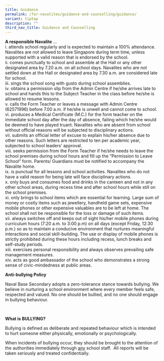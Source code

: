 ```yaml
---
title: Guidance
permalink: /for-navalites/guidance-and-counselling/guidance/
variant: tiptap
description: ""
third_nav_title: Guidance and Counselling
---
```

<p><strong>A responsible Navalite</strong> …
<br>i. attends school regularly and is expected to maintain a 100% attendance.
Navalites are not allowed to leave Singapore during term time, unless supported
with a valid reason that is endorsed by the school.
<br>ii. comes punctually to school and assemble at the Hall or any other designated
area by 7.20 a.m. on all school days. Navalites who are not settled down
at the Hall or designated area by 7.30 a.m. are considered late for school.
<br>iii. sings the school song with gusto during school assemblies.
<br>iv. obtains a permission slip from the Admin Centre if he/she arrives
late to school and hands this to the Subject Teacher in the class before
he/she is allowed to resume lessons.
<br>v. calls the Form Teacher or leaves a message with Admin Centre (62571996)
before 7.00 a.m. if he/she is unwell and cannot come to school.
<br>vi. produces a Medical Certificate (M.C.) for the form teacher on the
immediate school day after the day of absence, failing which he/she would
be deemed to have played truant. Navalites who are absent from school without
official reasons will be subjected to disciplinary actions.
<br>vii. submits an official letter of excuse to explain his/her absence due
to other reasons. Such letters are restricted to ten per academic year,
subjected to school leaders’ approval.
<br>viii. seeks permission from the Form Teacher if he/she needs to leave
the school premises during school hours and fill up the “Permission to
Leave School” form. Parents/ Guardians must be notified to accompany the
Navalite home.
<br>ix. is punctual for all lessons and school activities. Navalites who do
not have a valid reason for being late will face disciplinary actions.
<br>x. only buys and consumes food and drinks in the canteen and not in any
other school areas, during recess time and after school hours while still
on the school premises.
<br>xi. only brings to school items which are essential for learning. Large
sum of money or costly items such as jewellery, handheld game sets, expensive
mobile phones or other expensive valuables are to be left at home. The
school shall not be responsible for the loss or damage of such items.
<br>xii. always switches off and keeps out of sight his/her mobile phones
during curriculum hours (7:20 a.m. to 3:00 p.m) on all days (except Friday,
12:30 p.m.) so as to maintain a conducive environment that nurtures meaningful
interactions and social skill-building. The use or display of mobile phones
is strictly prohibited during these hours including recess, lunch breaks
and self-study periods.
<br>xiii. exercises personal responsibility and always observes prevailing
safe management measures.
<br>xiv. acts as good ambassador of the school who demonstrates a strong sense
of civic-mindedness at public areas.</p>
<p></p>
<p><strong>Anti-bullying Policy</strong>&nbsp;</p>
<p>Naval Base Secondary adopts a zero-tolerance stance towards bullying.
We believe in nurturing a school environment where every member feels safe,
respected and valued. No one should be bullied, and no one should engage
in bullying behaviour.</p>
<p>&nbsp;</p>
<p><strong>What is BULLYING?</strong>
</p>
<p>Bullying is defined as deliberate and repeated behaviour which is intended
to hurt someone either physically, emotionally or psychologically.&nbsp;</p>
<p>When incidents of bullying occur, they should be brought to the attention
of the authorities immediately through <u>any</u> school staff.&nbsp; All
reports will be taken seriously and treated confidentially.</p>
<p></p>
<p></p>
<p></p>
<p>
<br>
</p>